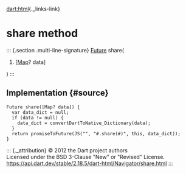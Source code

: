 [dart:html](../../dart-html/dart-html-library){._links-link}

share method
============

::: {.section .multi-line-signature}
[Future](../../dart-async/future-class) share(

1.  \[[Map](../../dart-core/map-class)? data\]

)
:::

Implementation {#source}
--------------

``` {.language-dart data-language="dart"}
Future share([Map? data]) {
  var data_dict = null;
  if (data != null) {
    data_dict = convertDartToNative_Dictionary(data);
  }
  return promiseToFuture(JS("", "#.share(#)", this, data_dict));
}
```

::: {._attribution}
© 2012 the Dart project authors\
Licensed under the BSD 3-Clause \"New\" or \"Revised\" License.\
<https://api.dart.dev/stable/2.18.5/dart-html/Navigator/share.html>
:::
